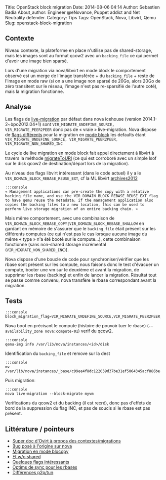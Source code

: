 Title: OpenStack block migration
Date: 2014-08-06 04:14
Author: Sebastien Badia
About_author: Engineer @eNovance, Puppet addict and Net Neutrality defender.
Category: Tips
Tags: OpenStack, Nova, Libvirt, Qemu
Slug: openstack-block-migration

## Contexte

Niveau contexte, la plateforme en place n'utilise pas de shared-storage, mais les images sont au format qcow2 avec un `backing_file` ce qui permet d'avoir une image bien sparsé.

Lors d'une migration via nova/libvirt en mode block le comportement observé est un merge de l'image transférée + du `backing_file` + reste de l'image en mode raw (si on a une image non sparsé de 20Go, alors 20Go de zéro transitent sur le réseau, l'image n'est pas re-sparsifié de l'autre coté), mais la migration fonctionne.

## Analyse

Les flags de [live-migration](https://github.com/openstack/nova/blob/14080812961e5a2f6a7054a45d2afa013e4f3899/nova/virt/libvirt/driver.py#L169-L170) par défaut dans nova icehouse (version 2014.1-2~bpo2012.04+1) sont `VIR_MIGRATE_UNDEFINE_SOURCE, VIR_MIGRATE_PEER2PEER` donc pas de « vraie » live-migration. Nova dispose de [flags différents](https://github.com/openstack/nova/blob/14080812961e5a2f6a7054a45d2afa013e4f3899/nova/virt/libvirt/driver.py#L4493-L4495) pour la migration en [mode block](https://github.com/openstack/nova/blob/14080812961e5a2f6a7054a45d2afa013e4f3899/nova/virt/libvirt/driver.py#L172-L174) les defaults étant `VIR_MIGRATE_UNDEFINE_SOURCE, VIR_MIGRATE_PEER2PEER, VIR_MIGRATE_NON_SHARED_INC`

Le cycle de live migration en mode block fait appel directement à libvirt à travers la méthode [migrateToURI](https://github.com/openstack/nova/blob/14080812961e5a2f6a7054a45d2afa013e4f3899/nova/virt/libvirt/driver.py#L4500-L4503) (ce qui est corroboré avec un simple lsof sur le disk qcow2 de destination/départ lors de la migration).

Au niveau des flags libvirt intéressant (dans le code actuel) il y a le `VIR_DOMAIN_BLOCK_REBASE_REUSE_EXT`, cf la ML libvirt [archives2012](http://www.redhat.com/archives/libvir-list/2012-April/msg00292.html)

    :::console
    « Management applications can pre-create the copy with a relative backing file name, and use the VIR_DOMAIN_BLOCK_REBASE_REUSE_EXT flag to have qemu reuse the metadata; if the management application also copies the backing files to a new location, this can be used to perform live storage migration of an entire backing chain. »

Mais même comportement, avec une combinaison de `VIR_DOMAIN_BLOCK_REBASE_COPY|VIR_DOMAIN_BLOCK_REBASE_SHALLOW` en gardant en mémoire de s'assurer que le `backing_file` était présent sur les différents computes (ce qui n'est pas le cas lorsque aucune image du même « type » n'a été booté sur le compute…), cette combinaison fonctionne (sans non-shared storage incrémental (`VIR_MIGRATE_NON_SHARED_INC`)).

Nova dispose d'une boucle de code pour synchroniser/vérifier que les rbase sont présent sur les compute, nous faisons donc le test d'évacuer un compute, booter une vm sur le deuxième et avant la migration, de supprimer les rbase (backing) et enfin de lancer la migration. Résultat tout se passe comme convenu, nova transfère le rbase correspondant avant la migration.

## Tests

    :::console
    block_migration_flag=VIR_MIGRATE_UNDEFINE_SOURCE,VIR_MIGRATE_PEER2PEER,VIR_MIGRATE_LIVE,VIR_DOMAIN_BLOCK_REBASE_COPY,VIR_DOMAIN_BLOCK_REBASE_SHALLOW

Nova boot en précisant le compute (histoire de pouvoir tuer le rbase) (`--availability_zone nova:compute-01`)
verif du qcow2.

    :::console
    qemu-img info /var/lib/nova/instances/<id>/disk

Identification du `backing_file` et remove sur la dest

    :::console
    mv /var/lib/nova/instances/_base/c99ee4f8dc122039d37be31ef5064345acf886be{,.back}

Puis migration:

    :::console
    nova live-migration --block-migrate myvm

Verifications du qcow2 et du backing (il est recré), donc pas d'effets de bord de la suppression du flag INC, et pas de soucis si le rbase est pas présent.

## Littérature / pointeurs

* [Super doc d'Ovirt à propos des contextes/migrations](http://www.ovirt.org/Features/Design/StorageLiveMigration)
* [Bug posé à l'origine sur nova](https://bugs.launchpad.net/nova/+bug/1350857)
* [Migration en mode blocopy](http://kashyapc.com/2014/07/06/live-disk-migration-with-libvirt-blockcopy/)
* [Et w/o shared](http://hgj.hu/live-migrating-a-virtual-machine-with-libvirt-without-a-shared-storage/)
* [Quelques flags intéressants](http://www.redhat.com/archives/libvir-list/2012-April/msg00292.html)
* [Optims de sync pour les rbases](https://review.openstack.org/#/c/9944/)
* [Différences p2p/tun](http://libvirt.org/migration.html)

